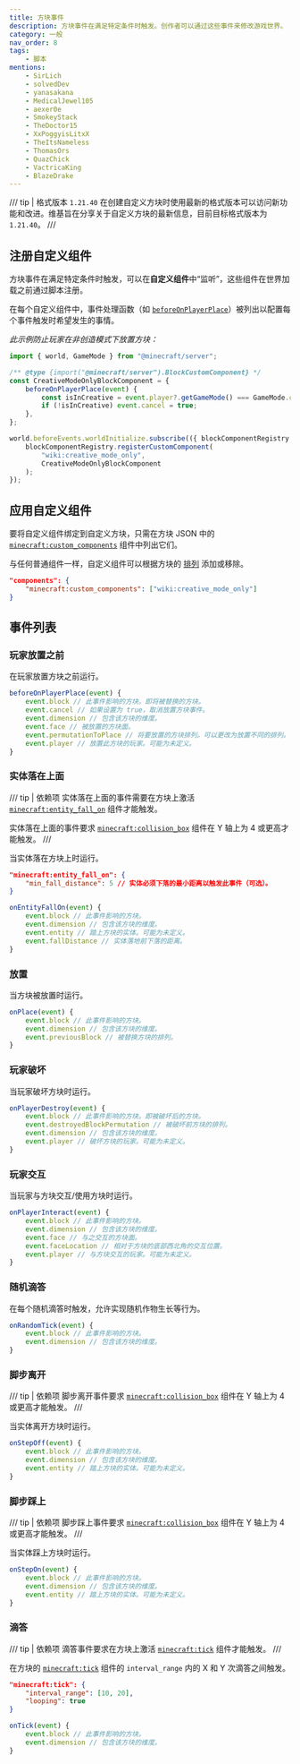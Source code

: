 ```yaml
---
title: 方块事件
description: 方块事件在满足特定条件时触发。创作者可以通过这些事件来修改游戏世界。
category: 一般
nav_order: 8
tags:
    - 脚本
mentions:
    - SirLich
    - solvedDev
    - yanasakana
    - MedicalJewel105
    - aexer0e
    - SmokeyStack
    - TheDoctor15
    - XxPoggyisLitxX
    - TheItsNameless
    - ThomasOrs
    - QuazChick
    - VactricaKing
    - BlazeDrake
---
```


/// tip | 格式版本 `1.21.40`
在创建自定义方块时使用最新的格式版本可以访问新功能和改进。维基旨在分享关于自定义方块的最新信息，目前目标格式版本为 `1.21.40`。
///

## 注册自定义组件

方块事件在满足特定条件时触发，可以在**自定义组件**中“监听”，这些组件在世界加载之前通过脚本注册。

在每个自定义组件中，事件处理函数（如 [`beforeOnPlayerPlace`](#before-player-place)）被列出以配置每个事件触发时希望发生的事情。

_此示例防止玩家在非创造模式下放置方块：_

```js title="BP/scripts/creative_mode_only_component.js"
import { world, GameMode } from "@minecraft/server";

/** @type {import("@minecraft/server").BlockCustomComponent} */
const CreativeModeOnlyBlockComponent = {
    beforeOnPlayerPlace(event) {
        const isInCreative = event.player?.getGameMode() === GameMode.creative;
        if (!isInCreative) event.cancel = true;
    },
};

world.beforeEvents.worldInitialize.subscribe(({ blockComponentRegistry }) => {
    blockComponentRegistry.registerCustomComponent(
        "wiki:creative_mode_only",
        CreativeModeOnlyBlockComponent
    );
});
```

## 应用自定义组件

要将自定义组件绑定到自定义方块，只需在方块 JSON 中的 [`minecraft:custom_components`](../blocks/block-components.md#custom-components) 组件中列出它们。

与任何普通组件一样，自定义组件可以根据方块的 [排列](../blocks/block-permutations.md) 添加或移除。

```json title="minecraft:block"
"components": {
    "minecraft:custom_components": ["wiki:creative_mode_only"]
}
```

## 事件列表

### 玩家放置之前

在玩家放置方块之前运行。

```js title="自定义组件"
beforeOnPlayerPlace(event) {
    event.block // 此事件影响的方块。即将被替换的方块。
    event.cancel // 如果设置为 true，取消放置方块事件。
    event.dimension // 包含该方块的维度。
    event.face // 被放置的方块面。
    event.permutationToPlace // 将要放置的方块排列。可以更改为放置不同的排列。
    event.player // 放置此方块的玩家。可能为未定义。
}
```

### 实体落在上面

/// tip | 依赖项
实体落在上面的事件需要在方块上激活 [`minecraft:entity_fall_on`](../blocks/block-components.md#entity-fall-on) 组件才能触发。

实体落在上面的事件要求 [`minecraft:collision_box`](../blocks/block-components.md#collision-box) 组件在 Y 轴上为 4 或更高才能触发。
///

当实体落在方块上时运行。

```json title="minecraft:block > components"
"minecraft:entity_fall_on": {
    "min_fall_distance": 5 // 实体必须下落的最小距离以触发此事件（可选）。
}
```

```js title="自定义组件"
onEntityFallOn(event) {
    event.block // 此事件影响的方块。
    event.dimension // 包含该方块的维度。
    event.entity // 踏上方块的实体。可能为未定义。
    event.fallDistance // 实体落地前下落的距离。
}
```

### 放置

当方块被放置时运行。

```js title="自定义组件"
onPlace(event) {
    event.block // 此事件影响的方块。
    event.dimension // 包含该方块的维度。
    event.previousBlock // 被替换方块的排列。
}
```

### 玩家破坏

当玩家破坏方块时运行。

```js title="自定义组件"
onPlayerDestroy(event) {
    event.block // 此事件影响的方块。即被破坏后的方块。
    event.destroyedBlockPermutation // 被破坏前方块的排列。
    event.dimension // 包含该方块的维度。
    event.player // 破坏方块的玩家。可能为未定义。
}
```

### 玩家交互

当玩家与方块交互/使用方块时运行。

```js title="自定义组件"
onPlayerInteract(event) {
    event.block // 此事件影响的方块。
    event.dimension // 包含该方块的维度。
    event.face // 与之交互的方块面。
    event.faceLocation // 相对于方块的底部西北角的交互位置。
    event.player // 与方块交互的玩家。可能为未定义。
}
```

### 随机滴答

在每个随机滴答时触发，允许实现随机作物生长等行为。

```js title="自定义组件"
onRandomTick(event) {
    event.block // 此事件影响的方块。
    event.dimension // 包含该方块的维度。
}
```

### 脚步离开

/// tip | 依赖项
脚步离开事件要求 [`minecraft:collision_box`](../blocks/block-components.md#collision-box) 组件在 Y 轴上为 4 或更高才能触发。
///

当实体离开方块时运行。

```js title="自定义组件"
onStepOff(event) {
    event.block // 此事件影响的方块。
    event.dimension // 包含该方块的维度。
    event.entity // 踏上方块的实体。可能为未定义。
}
```

### 脚步踩上

/// tip | 依赖项
脚步踩上事件要求 [`minecraft:collision_box`](../blocks/block-components.md#collision-box) 组件在 Y 轴上为 4 或更高才能触发。
///

当实体踩上方块时运行。

```js title="自定义组件"
onStepOn(event) {
    event.block // 此事件影响的方块。
    event.dimension // 包含该方块的维度。
    event.entity // 踏上方块的实体。可能为未定义。
}
```

### 滴答

/// tip | 依赖项
滴答事件要求在方块上激活 [`minecraft:tick`](../blocks/block-components.md#tick) 组件才能触发。
///

在方块的 [`minecraft:tick`](../blocks/block-components.md#tick) 组件的 `interval_range` 内的 X 和 Y 次滴答之间触发。

```json title="minecraft:block > components"
"minecraft:tick": {
    "interval_range": [10, 20],
    "looping": true
}
```

```js title="自定义组件"
onTick(event) {
    event.block // 此事件影响的方块。
    event.dimension // 包含该方块的维度。
}
```